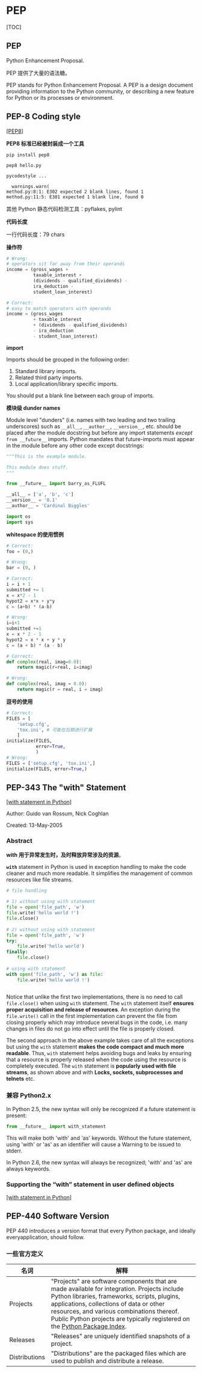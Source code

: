 # PEP

[TOC]

## PEP

Python Enhancement Proposal.

PEP 提供了大量的语法糖。

PEP stands for Python Enhancement Proposal. A PEP is a design document providing information to the Python community, or describing a new feature for Python or its processes or environment. 

## PEP-8 Coding style 

[[PEP8]](https://www.python.org/dev/peps/pep-0008)

**PEP8 标准已经被封装成一个工具**

```shell
pip install pep8
```

```shell
pep8 hello.py
```

```
pycodestyle ...

  warnings.warn(
method.py:8:1: E302 expected 2 blank lines, found 1
method.py:11:5: E301 expected 1 blank line, found 0
```

其他 Python 静态代码检测工具：pyflakes, pylint  

**代码长度**

一行代码长度：79 chars

**操作符**

```python
# Wrong:
# operators sit far away from their operands
income = (gross_wages +
          taxable_interest +
          (dividends - qualified_dividends) -
          ira_deduction -
          student_loan_interest)

# Correct:
# easy to match operators with operands
income = (gross_wages
          + taxable_interest
          + (dividends - qualified_dividends)
          - ira_deduction
          - student_loan_interest)
```

**import**

Imports should be grouped in the following order:

1. Standard library imports.
2. Related third party imports.
3. Local application/library specific imports.

You should put a blank line between each group of imports.

**模块级 dunder names**

Module level "dunders" (i.e. names with two leading and two trailing underscores) such as `__all__`, `__author__`, `__version__`, etc. should be placed after the module docstring but before any import statements *except* `from __future__` imports. Python mandates that future-imports must appear in the module before any other code except docstrings:

```python
"""This is the example module.

This module does stuff.
"""

from __future__ import barry_as_FLUFL

__all__ = ['a', 'b', 'c']
__version__ = '0.1'
__author__ = 'Cardinal Biggles'

import os
import sys
```

**whitespace 的使用惯例**

```python
# Correct:
foo = (0,)

# Wrong:
bar = (0, )
```

```python
# Correct:
i = i + 1
submitted += 1
x = x*2 - 1
hypot2 = x*x + y*y
c = (a+b) * (a-b)

# Wrong:
i=i+1
submitted +=1
x = x * 2 - 1
hypot2 = x * x + y * y
c = (a + b) * (a - b)
```

```python
# Correct:
def complex(real, imag=0.0):
    return magic(r=real, i=imag)

# Wrong:
def complex(real, imag = 0.0):
    return magic(r = real, i = imag)
```

**逗号的使用**

```python
# Correct:
FILES = [
    'setup.cfg',
    'tox.ini', # 可能在后期进行扩展
    ]
initialize(FILES,
           error=True,
           )
# Wrong:
FILES = ['setup.cfg', 'tox.ini',]
initialize(FILES, error=True,)
```

## PEP-343 The "with" Statement  

[[with statement in Python]](https://www.geeksforgeeks.org/with-statement-in-python/)

Author: Guido van Rossum, Nick Coghlan 

Created: 13-May-2005  

### Abstract

 **with 用于异常发生时，及时释放异常涉及的资源**。

**`with`** statement in Python is used in exception handling to make the code cleaner and much more readable. It simplifies the management of common resources like file streams. 

```python
# file handling 
  
# 1) without using with statement 
file = open('file_path', 'w') 
file.write('hello world !') 
file.close() 
  
# 2) without using with statement 
file = open('file_path', 'w') 
try: 
    file.write('hello world') 
finally: 
    file.close() 
    
# using with statement 
with open('file_path', 'w') as file: 
    file.write('hello world !')
    
```

Notice that unlike the first two implementations, there is no need to call `file.close()` when using `with` statement. The `with` statement itself **ensures proper acquisition and release of resources**. An exception during the `file.write()` call in the first implementation can prevent the file from closing properly which may introduce several bugs in the code, i.e. many changes in files do not go into effect until the file is properly closed.

The second approach in the above example takes care of all the exceptions but using the `with` statement **makes the code compact and much more readable**. Thus, `with` statement helps avoiding bugs and leaks by ensuring that a resource is properly released when the code using the resource is completely executed. The `with` statement is **popularly used with file streams**, as shown above and with **Locks, sockets, subprocesses and telnets** etc.

### 兼容 Python2.x

In Python 2.5, the new syntax will only be recognized if a future statement is present:

```python
from __future__ import with_statement
```

This will make both 'with' and 'as' keywords. Without the future statement, using 'with' or 'as' as an identifier will cause a Warning to be issued to stderr.

In Python 2.6, the new syntax will always be recognized; 'with' and 'as' are always keywords.

### Supporting the “with” statement in user defined objects

[[with statement in Python]](https://www.geeksforgeeks.org/with-statement-in-python/)

## PEP-440 Software Version

PEP 440 introduces a version format that every Python package, and ideally everyapplication, should follow.   	

### 一些官方定义

| 名词          | 解释                                                         |
| ------------- | ------------------------------------------------------------ |
| Projects      | "Projects" are software components that are made available for integration. Projects include Python libraries, frameworks, scripts, plugins, applications, collections of data or other resources, and various combinations thereof. Public Python projects are typically registered on the [Python Package Index](https://pypi.python.org/). |
| Releases      | "Releases" are uniquely identified snapshots of a project.   |
| Distributions | "Distributions" are the packaged files which are used to publish and distribute a release. |


